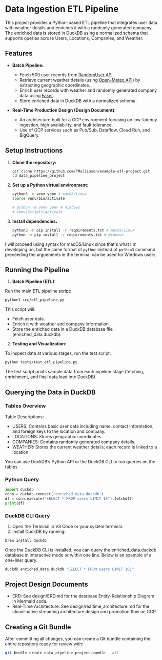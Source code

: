 # Data Ingestion ETL Pipeline

This project provides a Python-based ETL pipeline that integrates user data with weather details and enriches it with a randomly generated company. The enriched data is stored in DuckDB using a normalized schema that supports queries across Users, Locations, Companies, and Weather.


## Features

- **Batch Pipeline:**  
  - Fetch 500 user records from [RandomUser API](https://randomuser.me/api/?results=500)
  - Retrieve current weather details (using [Open-Meteo API](https://api.open-meteo.com/v1/forecast)) by extracting geographic coordinates.
  - Enrich user records with weather and randomly generated company data using [Faker](https://faker.readthedocs.io/en/master/).
  - Store enriched data in DuckDB with a normalized schema.

- **Real-Time Production Design (Design Document):**  
  - An architecture built for a GCP environment focusing on low-latency ingestion, high availability, and fault tolerance.
  - Use of GCP services such as Pub/Sub, Dataflow, Cloud Run, and BigQuery.


## Setup Instructions

1. **Clone the repository:**

   ```bash
   git clone https://github.com/TMallinson/example-etl-project.git
   cd data_pipeline_project
   ```

2.	**Set up a Python virtual environment:**

    ```bash
    python3 -m venv venv # macOS/Linux
    source venv/bin/activate  

    # python -m venv venv # Windows
    # venv\Scripts\activate
    ```

3.	**Install dependencies:**

    ```bash
    python3 -m pip install -r requirements.txt # macOS/Linux
    python -m pip install -r requirements.txt # Windows
    ```

I will proceed using syntax for macOS/Linux since that's what I'm developing on, but the same format of ```python``` instead of ```python3``` command preceeding the arguements in the terminal can be used for Windows users.


## Running the Pipeline

1.	**Batch Pipeline (ETL):**

Run the main ETL pipeline script:

```bash
python3 src/etl_pipeline.py
```

This script will:
- Fetch user data.
- Enrich it with weather and company information.
- Store the enriched data in a DuckDB database file (enriched_data.duckdb).

2.	**Testing and Visualization:**

To inspect data at various stages, run the test script:

```bash
python tests/test_etl_pipeline.py
```

The test script prints sample data from each pipeline stage (fetching, enrichment, and final data load into DuckDB).


## Querying the Data in DuckDB

### Tables Overview

Table Descriptions:
- USERS: Contains basic user data including name, contact information, and foreign keys to the location and company.
- LOCATIONS: Stores geographic coordinates.
- COMPANIES: Contains randomly generated company details.
- WEATHER: Stores the current weather details; each record is linked to a location.

You can use DuckDB’s Python API or the DuckDB CLI to run queries on the tables.

### Python Query

```python
import duckdb
conn = duckdb.connect('enriched_data.duckdb')
df = conn.execute("SELECT * FROM users LIMIT 10").fetchdf()
print(df)
```

### DuckDB CLI Query

1.	Open the Terminal in VS Code or your system terminal.
2.	Install DuckDB by running:

```bash
brew install duckdb
```

Once the DuckDB CLI is installed, you can query the enriched_data.duckdb database in interactive mode or within one line. Below is an example of a one-liner query:

```bash
duckdb enriched_data.duckdb "SELECT * FROM users LIMIT 10;"
```


## Project Design Documents

- ERD: See design/ERD.md for the database Entity-Relationship Diagram in Mermaid code.
- Real-Time Architecture: See design/realtime_architecture.md for the cloud-native streaming architecture design and promotion flow on GCP.


## Creating a Git Bundle

After committing all changes, you can create a Git bundle containing the entire repository ready for review with:

```bash
git bundle create data_pipeline_project.bundle --all
```